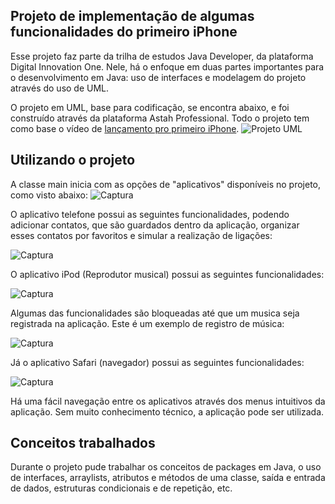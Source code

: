 ## Projeto de implementação de algumas funcionalidades do primeiro iPhone
Esse projeto faz parte da trilha de estudos Java Developer, da plataforma Digital Innovation One. Nele, há o enfoque em duas partes importantes para o desenvolvimento em Java: uso de interfaces e modelagem do projeto através do uso de UML.

O projeto em UML, base para codificação, se encontra abaixo, e foi construído através da plataforma Astah Professional. Todo o projeto tem como base o vídeo de [lançamento pro primeiro iPhone](https://www.youtube.com/watch?v=9ou608QQRq8).
![Projeto UML](https://lh3.googleusercontent.com/drive-viewer/AFGJ81oF0JNuPIUadtEesR7yOEtsgiGPUPkyOEttnxsbvDyUwzv24fWWZwNafzlTWlXx-El5m7Nf-8qVn5KDjB0IbMymja9XNg=w1920-h932)
## Utilizando o projeto
A classe main inicia com as opções de "aplicativos" disponíveis no projeto, como visto abaixo:
![Captura](https://lh3.googleusercontent.com/u/3/drive-viewer/AFGJ81pBm4hSITFP_keobiFjRuLjWp2hRmsPrFGB43StkBBN8nHTdQutICyknv2aFnG4tb8zaElIbkbHlC6n9VZVtcrj2A-Ugw=w1920-h932)

O aplicativo telefone possui as seguintes funcionalidades, podendo adicionar contatos, que são guardados dentro da aplicação, organizar esses contatos por favoritos e simular a realização de ligações:

![Captura](https://lh3.googleusercontent.com/drive-viewer/AFGJ81pgFhdeFT7hWhCZJ0r2Acmb26ukpbQ5viK4-EqfVI2qxp0Bgpovb5Rua1CffDoqvORE2cASLEkBP9kJ8UZOUAIdIS7RVw=w1920-h932)

O aplicativo iPod (Reprodutor musical) possui as seguintes funcionalidades:

![Captura](https://lh3.googleusercontent.com/drive-viewer/AFGJ81qXtWsPflLcVVjxQEr1s3k1GhOEA9S-BmnQ3RfTmNS4Tt9ETtL0t4a48t4fpV4okw34g1d2q3io4Y06HK7KR5DAkrUb-g=w1920-h932)

Algumas das funcionalidades são bloqueadas até que um musica seja registrada na aplicação. Este é um exemplo de registro de música:

![Captura](https://lh3.googleusercontent.com/drive-viewer/AFGJ81rDrModumb1vF9k-SODjVKVXvqMUny5i4r6Q91cCzd8I-KROTDj9CuMlYfpuoJmKG1XOG9mhhyndttzh4jnKPI5sPTd=w1920-h932)

Já o aplicativo Safari (navegador) possui as seguintes funcionalidades:

![Captura](https://lh3.googleusercontent.com/drive-viewer/AFGJ81q35ikmSUU1thfQq2THp7jaRl92Y5D71DRI_M_GcDjjaMoUpt0_y2Eq5k0W7xTXJVO8OUY6CtraefEdr1oZksmbXfE9Mg=w1920-h932)

Há uma fácil navegação entre os aplicativos através dos menus intuitivos da aplicação. Sem muito conhecimento técnico, a aplicação pode ser utilizada.

## Conceitos trabalhados
Durante o projeto pude trabalhar os conceitos de packages em Java, o uso de interfaces, arraylists, atributos e métodos de uma classe, saída e entrada de dados, estruturas condicionais e de repetição, etc.


